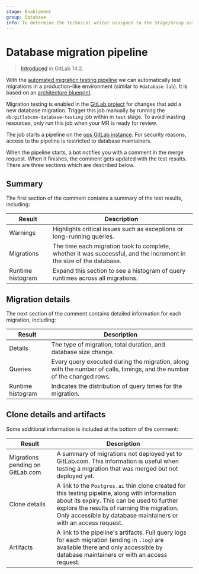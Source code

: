 ```yaml
---
stage: Enablement
group: Database
info: To determine the technical writer assigned to the Stage/Group associated with this page, see https://about.gitlab.com/handbook/engineering/ux/technical-writing/#assignments
---
```


# Database migration pipeline

> [Introduced](https://gitlab.com/gitlab-org/database-team/team-tasks/-/issues/171) in GitLab 14.2.

With the [automated migration testing pipeline](https://gitlab.com/gitlab-org/database-team/gitlab-com-database-testing)
we can automatically test migrations in a production-like environment (similar to `#database-lab`).
It is based on an [architecture blueprint](../../architecture/blueprints/database_testing/index.md).

Migration testing is enabled in the [GitLab project](https://gitlab.com/gitlab-org/gitlab)
for changes that add a new database migration. Trigger this job manually by running the
`db:gitlabcom-database-testing` job within in `test` stage. To avoid wasting resources,
only run this job when your MR is ready for review.

The job starts a pipeline on the [ops GitLab instance](https://ops.gitlab.net/).
For security reasons, access to the pipeline is restricted to database maintainers.

When the pipeline starts, a bot notifies you with a comment in the merge request.
When it finishes, the comment gets updated with the test results.
There are three sections which are described below.

## Summary

The first section of the comment contains a summary of the test results, including:

| Result            | Description                                                                                                         |
|-------------------|---------------------------------------------------------------------------------------------------------------------|
| Warnings          | Highlights critical issues such as exceptions or long-running queries.                                              |
| Migrations        | The time each migration took to complete, whether it was successful, and the increment in the size of the database. |
| Runtime histogram | Expand this section to see a histogram of query runtimes across all migrations.                                     |

## Migration details

The next section of the comment contains detailed information for each migration, including:

| Result            | Description                                                                                                             |
|-------------------|-------------------------------------------------------------------------------------------------------------------------|
| Details           | The type of migration, total duration, and database size change.                                                        |
| Queries           | Every query executed during the migration, along with the number of calls, timings, and the number of the changed rows. |
| Runtime histogram | Indicates the distribution of query times for the migration.                                                            |

## Clone details and artifacts

Some additional information is included at the bottom of the comment:

| Result                           | Description                                                                                                                                                                                                                                                     |
|----------------------------------|-----------------------------------------------------------------------------------------------------------------------------------------------------------------------------------------------------------------------------------------------------------------|
| Migrations pending on GitLab.com | A summary of migrations not deployed yet to GitLab.com. This information is useful when testing a migration that was merged but not deployed yet.                                                                                                                      |
| Clone details                    | A link to the `Postgres.ai` thin clone created for this testing pipeline, along with information about its expiry. This can be used to further explore the results of running the migration. Only accessible by database maintainers or with an access request. |
| Artifacts                        | A link to the pipeline's artifacts. Full query logs for each migration (ending in `.log`) are available there and only accessible by database maintainers or with an access request.                                                                            |

